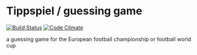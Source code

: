# Tippspiel / guessing game

[![Build Status](https://travis-ci.org/soemo/tippspiel.svg?branch=master)](https://travis-ci.org/soemo/tippspiel)
[![Code Climate](https://codeclimate.com/github/soemo/tippspiel/badges/gpa.svg)](https://codeclimate.com/github/soemo/tippspiel)


a guessing game for the European football championship or football world cup
